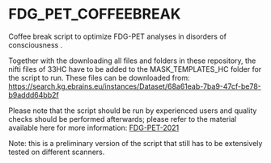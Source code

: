 # FDG\_PET\_COFFEEBREAK

Coffee break script to optimize FDG-PET analyses in disorders of consciousness .

Together with the downloading all files and folders in these repository, the nifti files of 33HC have to be added to the MASK_TEMPLATES_HC folder for the script to run. 
These files can be downloaded from: https://search.kg.ebrains.eu/instances/Dataset/68a61eab-7ba9-47cf-be78-b9addd64bb2f

Please note that the script should be run by experienced users
and quality checks should be performed afterwards;
please refer to the material available here for more information: 
[FDG-PET-2021](https://indico.giga.uliege.be/e/FDG-PET-2021)

Note: this is a preliminary version of the script that still has to be
extensively tested on different scanners.

